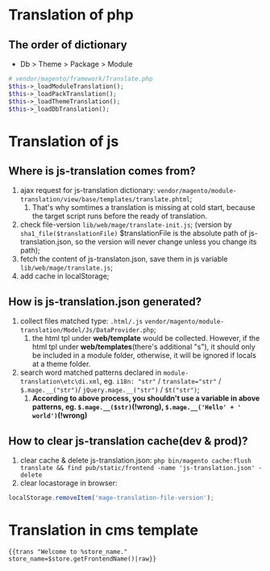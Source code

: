 # Translation of php
## The order of dictionary
- Db > Theme > Package > Module
```php
# vendor/magento/framework/Translate.php
$this->_loadModuleTranslation();
$this->_loadPackTranslation();
$this->_loadThemeTranslation();
$this->_loadDbTranslation();
```


# Translation of js

## Where is js-translation comes from?
1. ajax request for js-translation dictionary: `vendor/magento/module-translation/view/base/templates/translate.phtml`;
    1. That's why somtimes a translation is missing at cold start, because the target script runs before the ready of translation.
2. check file-version `lib/web/mage/translate-init.js`; (version by `sha1_file($translationFile)` $translationFile is the absolute path of js-translation.json, so the version will never change unless you change its path);
3. fetch the content of js-translaton.json, save them in js variable `lib/web/mage/translate.js`;
4. add cache in localStorage;

## How is js-translation.json generated?
1. collect files matched type: `.html/.js` `vendor/magento/module-translation/Model/Js/DataProvider.php`;
    1. the html tpl under **web/template** would be collected. However, if the html tpl under **web/templates**(there's additional "s"), it should only be included in a module folder, otherwise, it will be ignored if locals at a theme folder. 
2. search word matched patterns declared in `module-translation\etc\di.xml`, eg. `i18n: "str"` / `translate="str"` / `$.mage.__("str")`/ `jQuery.mage.__("str")` / `$t("str")`;
    1. **According to above process, you shouldn't use a variable in above patterns, eg. `$.mage.__($str)`(!wrong), `$.mage.__('Hello' + ' world')`(!wrong)**


## How to clear js-translation cache(dev & prod)?
1. clear cache & delete js-translation.json: `php bin/magento cache:flush translate && find pub/static/frontend -name 'js-translation.json' -delete`
2. clear locastorage in browser: 
```js
localStorage.removeItem('mage-translation-file-version');
```


# Translation in cms template
```
{{trans "Welcome to %store_name." store_name=$store.getFrontendName()|raw}}
```

